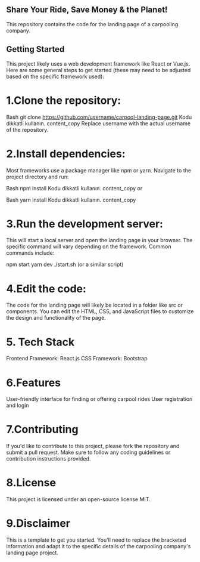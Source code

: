 ## Share Your Ride, Save Money & the Planet!
This repository contains the code for the landing page of a carpooling company.

## Getting Started
This project likely uses a web development framework like React or Vue.js. Here are some general steps to get started (these may need to be adjusted based on the specific framework used):

# 1.Clone the repository:

Bash
git clone https://github.com/username/carpool-landing-page.git
Kodu dikkatli kullanın.
content_copy
Replace username with the actual username of the repository.

# 2.Install dependencies:

Most frameworks use a package manager like npm or yarn. Navigate to the project directory and run:

Bash
npm install
Kodu dikkatli kullanın.
content_copy
or

Bash
yarn install
Kodu dikkatli kullanın.
content_copy

# 3.Run the development server:

This will start a local server and open the landing page in your browser. The specific command will vary depending on the framework. Common commands include:

npm start
yarn dev
./start.sh (or a similar script)

# 4.Edit the code:

The code for the landing page will likely be located in a folder like src or components. You can edit the HTML, CSS, and JavaScript files to customize the design and functionality of the page.

# 5. Tech Stack

Frontend Framework: React.js
CSS Framework: Bootstrap

# 6.Features
User-friendly interface for finding or offering carpool rides
User registration and login

# 7.Contributing
If you'd like to contribute to this project, please fork the repository and submit a pull request. Make sure to follow any coding guidelines or contribution instructions provided.

# 8.License
This project is licensed under an open-source license MIT.

# 9.Disclaimer
This is a template to get you started. You'll need to replace the bracketed information and adapt it to the specific details of the carpooling company's landing page project.
